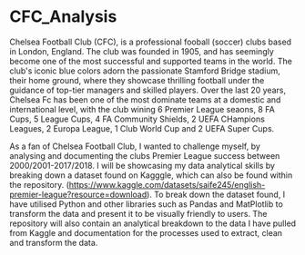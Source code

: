 # CFC_Analysis
Chelsea Football Club (CFC), is a professional fooball (soccer) clubs based in London, England. The club was founded in 1905, and has seemingly become one of the most successful and supported teams in the world. The club's iconic blue colors adorn the passionate Stamford Bridge stadium, their home ground, where they showcase thrilling football under the guidance of top-tier managers and skilled players. Over the last 20 years, Chelsea Fc has been one of the most dominate teams at a domestic and international level, with the club wining 6 Premier League seaons, 8 FA Cups, 5 League Cups, 4 FA Community Shields, 2 UEFA CHampions Leagues, 2 Europa League, 1 Club World Cup and 2 UEFA Super Cups.

As a fan of Chelsea Football Club, I wanted to challenge myself, by analysing and documenting the clubs Premier League success between 2000/2001-2017/2018. I will be showcasing my data analytical skills by breaking down a dataset found on Kagggle, which can also be found within the repository. (https://www.kaggle.com/datasets/saife245/english-premier-league?resource=download). To break down the dataset found, I have utilised Python and other libraries such as Pandas and MatPlotlib to transform the data and present it to be visually friendly to users. The repository will also contain an analytical breakdown to the data I have pulled from Kaggle and documentation for the processes used to extract, clean and transform the data. 

